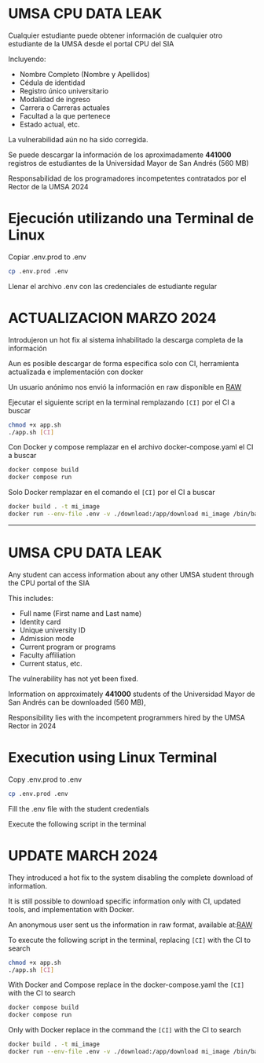 
# UMSA CPU DATA LEAK

Cualquier estudiante puede obtener información de cualquier otro estudiante de la UMSA desde el portal CPU del SIA

Incluyendo:
- Nombre Completo (Nombre y Apellidos)
- Cédula de identidad
- Registro único universitario
- Modalidad de ingreso
- Carrera o Carreras actuales
- Facultad a la que pertenece
- Estado actual, etc.

La vulnerabilidad aún no ha sido corregida.

Se puede descargar la información de los aproximadamente **441000** registros de estudiantes de la Universidad Mayor de San Andrés (560 MB)

Responsabilidad de los programadores incompetentes contratados por el Rector de la UMSA 2024

# Ejecución utilizando una Terminal de Linux

Copiar .env.prod to .env

```sh
cp .env.prod .env
```

Llenar el archivo .env con las credenciales de estudiante regular


# ACTUALIZACION MARZO 2024

Introdujeron un hot fix al sistema inhabilitado la descarga completa de la información 

Aun es posible descargar de forma especifica solo con CI, herramienta actualizada e implementación con docker

Un usuario anónimo nos envió la información en raw disponible en [RAW](https://mega.nz/file/068kBZTY#14td5BsG2mUg9uDLnUIreUvsabPd1orwd9vgiqm3Ffg)

Ejecutar el siguiente script en la terminal remplazando `[CI]` por el CI a buscar

```sh
chmod +x app.sh
./app.sh [CI]
```

Con Docker y compose remplazar en el archivo docker-compose.yaml el CI a buscar

```sh
docker compose build
docker compose run
```

Solo Docker remplazar en el comando el `[CI]` por el CI a buscar
```sh
docker build . -t mi_image
docker run --env-file .env -v ./download:/app/download mi_image /bin/bash /app/app.sh [CI]
```

---

# UMSA CPU DATA LEAK

Any student can access information about any other UMSA student through the CPU portal of the SIA

This includes:
- Full name (First name and Last name)
- Identity card
- Unique university ID
- Admission mode
- Current program or programs
- Faculty affiliation
- Current status, etc.

The vulnerability has not yet been fixed.

Information on approximately **441000** students of the Universidad Mayor de San Andrés can be downloaded (560 MB), 

Responsibility lies with the incompetent programmers hired by the UMSA Rector in 2024

# Execution using Linux Terminal

Copy .env.prod to .env

```sh
cp .env.prod .env
```

Fill the .env file with the student credentials

Execute the following script in the terminal


# UPDATE MARCH 2024

They introduced a hot fix to the system disabling the complete download of information.

It is still possible to download specific information only with CI, updated tools, and implementation with Docker.

An anonymous user sent us the information in raw format, available at:[RAW](https://mega.nz/file/068kBZTY#14td5BsG2mUg9uDLnUIreUvsabPd1orwd9vgiqm3Ffg)

To execute the following script in the terminal, replacing `[CI]` with the CI to search

```sh
chmod +x app.sh
./app.sh [CI]
```

With Docker and Compose replace in the docker-compose.yaml the `[CI]` with the CI to search

```sh
docker compose build
docker compose run
```

Only with Docker replace in the command the `[CI]` with the CI to search
```sh
docker build . -t mi_image
docker run --env-file .env -v ./download:/app/download mi_image /bin/bash /app/app.sh [CI]
```
